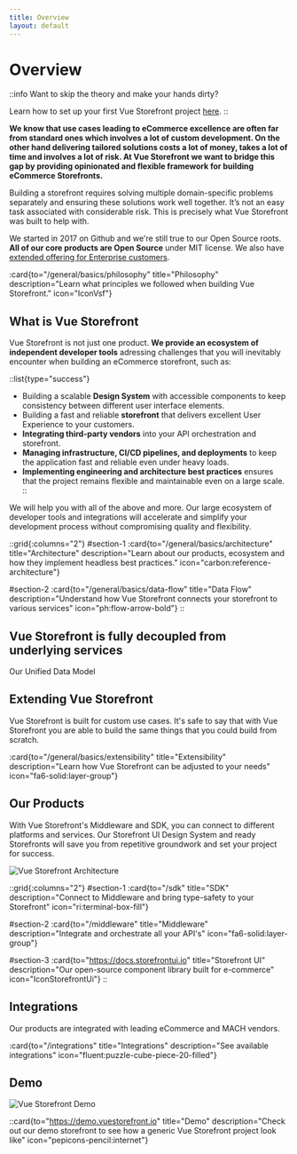 ```yaml
---
title: Overview
layout: default
---
```

# Overview

::info Want to skip the theory and make your hands dirty?

Learn how to set up your first Vue Storefront project [here](/general/starting-new-project).
::

**We know that use cases leading to eCommerce excellence are often far from standard ones which involves a lot of custom development. On the other hand delivering tailored solutions costs a lot of money, takes a lot of time and involves a lot of risk. At Vue Storefront we want to bridge this gap by providing opinionated and flexible framework for building eCommerce Storefronts.**

Building a storefront requires solving multiple domain-specific problems separately and ensuring these solutions work well together. It’s not an easy task associated with considerable risk. This is precisely what Vue Storefront was built to help with.

We started in 2017 on Github and we're still true to our Open Source roots. **All of our core products are Open Source** under MIT license. We also have [extended offering for Enterprise customers](/enterprise).

:card{to="/general/basics/philosophy" title="Philosophy" description="Learn what principles we followed when building Vue Storefront." icon="IconVsf"}


## What is Vue Storefront

Vue Storefront is not just one product. **We provide an ecosystem of independent developer tools** adressing challenges that you will inevitably encounter when building an eCommerce storefront, such as:

::list{type="success"}
- Building a scalable **Design System** with accessible components to keep consistency between different user interface elements.
- Building a fast and reliable **storefront** that delivers excellent User Experience to your customers.
- **Integrating third-party vendors** into your API orchestration and storefront.
- **Managing infrastructure, CI/CD pipelines, and deployments** to keep the application fast and reliable even under heavy loads.
- **Implementing engineering and architecture best practices** ensures that the project remains flexible and maintainable even on a large scale.
::

We will help you with all of the above and more. Our large ecosystem of developer tools and integrations will accelerate and simplify your development process without compromising quality and flexibility.


::grid{:columns="2"}
#section-1
:card{to="/general/basics/architecture" title="Architecture" description="Learn about our products, ecosystem and how they implement headless best practices." icon="carbon:reference-architecture"}

#section-2
:card{to="/general/basics/data-flow" title="Data Flow" description="Understand how Vue Storefront connects your storefront to various services" icon="ph:flow-arrow-bold"}
::

## Vue Storefront is fully decoupled from underlying services

Our Unified Data Model
## Extending Vue Storefront

Vue Storefront is built for custom use cases. It's safe to say that with Vue Storefront you are able to build the same things that you could build from scratch.

:card{to="/general/basics/extensibility" title="Extensibility" description="Learn how Vue Storefront can be adjusted to your needs" icon="fa6-solid:layer-group"}


## Our Products

With Vue Storefront's Middleware and SDK, you can connect to different platforms and services. Our Storefront UI Design System and ready Storefronts will save you from repetitive groundwork and set your project for success.

<img src="/3.basics/img/architecture/general.svg" alt="Vue Storefront Architecture" class="mx-auto" />

::grid{:columns="2"}
#section-1
:card{to="/sdk" title="SDK" description="Connect to Middleware and bring type-safety to your Storefront" icon="ri:terminal-box-fill"}

#section-2
:card{to="/middleware" title="Middleware" description="Integrate and orchestrate all your API's" icon="fa6-solid:layer-group"}

#section-3
:card{to="https://docs.storefrontui.io" title="Storefront UI" description="Our open-source component library built for e-commerce" icon="IconStorefrontUi"}
::

## Integrations

Our products are integrated with leading eCommerce and MACH vendors.

:card{to="/integrations" title="Integrations" description="See available integrations" icon="fluent:puzzle-cube-piece-20-filled"}

## Demo

<img src="/img/basics/demo.png" alt="Vue Storefront Demo" class="mx-auto">

::card{to="https://demo.vuestorefront.io" title="Demo" description="Check out our demo storefront to see how a generic Vue Storefront project look like" icon="pepicons-pencil:internet"}
